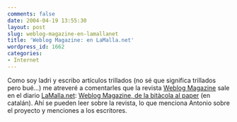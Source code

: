 ```yaml
---
comments: false
date: 2004-04-19 13:55:30
layout: post
slug: weblog-magazine-en-lamallanet
title: 'Weblog Magazine: en LaMalla.net'
wordpress_id: 1662
categories:
- Internet
---
```


Como soy ladri y escribo artículos trillados (no sé que significa trillados pero bué…) me atreveré a comentarles que la revista [Weblog Magazine](http://www.blogpocket.com/wm/) sale en el diario [LaMalla.net](http://www.lamalla.net): [Weblog Magazine, de la bitàcola al paper](http://www.lamalla.net/canal/digitalia/bitsel_lania/article.asp?id=148280) (en catalán). Ahí se pueden leer sobre la revista, lo que menciona Antonio sobre el proyecto y menciones a los escritores.




 
